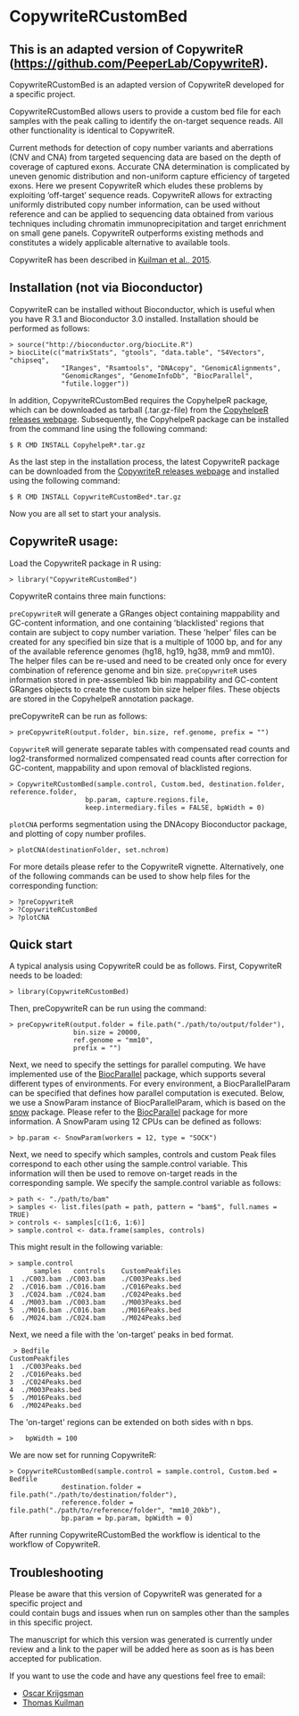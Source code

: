 # CopywriteRCustomBed
## This is an adapted version of CopywriteR (https://github.com/PeeperLab/CopywriteR). 

CopywriteRCustomBed is an adapted version of CopywriteR developed for a specific project. 

CopywriteRCustomBed allows users to provide a custom bed file for each samples with the 
peak calling to identify the on-target sequence reads. All other functionality is identical 
to CopywriteR. 




Current methods for detection of copy number variants and aberrations (CNV and
CNA) from targeted sequencing data are based on the depth of coverage of
captured exons. Accurate CNA determination is complicated by uneven genomic
distribution and non-uniform capture efficiency of targeted exons. Here we
present CopywriteR which eludes these problems by exploiting ‘off-target’
sequence reads. CopywriteR allows for extracting uniformly distributed copy
number information, can be used without reference and can be applied to
sequencing data obtained from various techniques including chromatin
immunoprecipitation and target enrichment on small gene panels. CopywriteR
outperforms existing methods and constitutes a widely applicable alternative to
available tools.

CopywriteR has been described in
[Kuilman et al., 2015](http://genomebiology.com/2015/16/1/49/abstract). 

## Installation (not via Bioconductor)

CopywriteR can be installed without Bioconductor, which is useful when you have
R 3.1 and Bioconductor 3.0 installed. Installation should be performed as
follows:

    > source("http://bioconductor.org/biocLite.R")
    > biocLite(c("matrixStats", "gtools", "data.table", "S4Vectors", "chipseq",
                 "IRanges", "Rsamtools", "DNAcopy", "GenomicAlignments",
                 "GenomicRanges", "GenomeInfoDb", "BiocParallel",
                 "futile.logger"))

In addition, CopywriteRCustomBed requires the CopyhelpeR package, which can be downloaded
as tarball (.tar.gz-file) from the
[CopyhelpeR releases webpage](https://github.com/PeeperLab/CopyhelpeR/releases).
Subsequently, the CopyhelpeR package can be installed from the command line
using the following command:

    $ R CMD INSTALL CopyhelpeR*.tar.gz

As the last step in the installation process, the latest CopywriteR package can
be downloaded from the
[CopywriteR releases webpage](https://github.com/PeeperLab/CopywriteR/releases)
and installed using the following command:

    $ R CMD INSTALL CopywriteRCustomBed*.tar.gz

Now you are all set to start your analysis.

## CopywriteR usage:

Load the CopywriteR package in R using:

    > library("CopywriteRCustomBed")

CopywriteR contains three main functions:

`preCopywriteR` will generate a GRanges object containing mappability and
GC-content information, and one containing 'blacklisted' regions that contain
are subject to copy number variation. These 'helper' files can be created for
any specified bin size that is a multiple of 1000 bp, and for any of the
available reference genomes (hg18, hg19, hg38, mm9 and mm10). The helper files
can be re-used and need to be created only once for every combination of
reference genome and bin size. `preCopywriteR` uses information stored in
pre-assembled 1kb bin mappability and GC-content GRanges objects to create the
custom bin size helper files. These objects are stored in the CopyhelpeR
annotation package.

preCopywriteR can be run as follows:

    > preCopywriteR(output.folder, bin.size, ref.genome, prefix = "")

`CopywriteR` will generate separate tables with compensated read counts and
log2-transformed normalized compensated read counts after correction for
GC-content, mappability and upon removal of blacklisted regions.

    > CopywriteRCustomBed(sample.control, Custom.bed, destination.folder, reference.folder,
                       bp.param, capture.regions.file,
                       keep.intermediary.files = FALSE, bpWidth = 0)

`plotCNA` performs segmentation using the DNAcopy Bioconductor package, and
plotting of copy number profiles.

    > plotCNA(destinationFolder, set.nchrom)

For more details please refer to the CopywriteR vignette. Alternatively, one of
the following commands can be used to show help files for the corresponding
function:

    > ?preCopywriteR
    > ?CopywriteRCustomBed
    > ?plotCNA

## Quick start

A typical analysis using CopywriteR could be as follows. First, CopywriteR needs
to be loaded:

    > library(CopywriteRCustomBed)

Then, preCopywriteR can be run using the command:

    > preCopywriteR(output.folder = file.path("./path/to/output/folder"),
                    bin.size = 20000,
                    ref.genome = "mm10",
                    prefix = "")

Next, we need to specify the settings for parallel computing. We have
implemented use of the
[BiocParallel](http://bioconductor.org/packages/release/bioc/html/BiocParallel.html)
package, which supports several different types of environments. For every
environment, a BiocParallelParam can be specified that defines how parallel
computation is executed. Below, we use a SnowParam instance of
BiocParallelParam, which is based on the
[snow](http://cran.r-project.org/web/packages/snow/index.html) package. Please
refer to the
[BiocParallel](http://bioconductor.org/packages/release/bioc/html/BiocParallel.html)
package for more information. A SnowParam using 12 CPUs can be defined as
follows:

    > bp.param <- SnowParam(workers = 12, type = "SOCK")

Next, we need to specify which samples, controls and custom Peak files correspond to each other
using the sample.control variable. This information will then be used to
remove on-target reads in the corresponding sample. We specify the
sample.control variable as follows:

    > path <- "./path/to/bam"
    > samples <- list.files(path = path, pattern = "bam$", full.names = TRUE)
    > controls <- samples[c(1:6, 1:6)]
    > sample.control <- data.frame(samples, controls)

This might result in the following variable:

    > sample.control
          samples   controls	CustomPeakfiles
    1  ./C003.bam ./C003.bam	./C003Peaks.bed
    2  ./C016.bam ./C016.bam	./C016Peaks.bed
    3  ./C024.bam ./C024.bam	./C024Peaks.bed
    4  ./M003.bam ./C003.bam	./M003Peaks.bed
    5  ./M016.bam ./C016.bam	./M016Peaks.bed
    6  ./M024.bam ./C024.bam	./M024Peaks.bed
    
Next, we need a file with the 'on-target' peaks in bed format. 

	 > Bedfile
	CustomPeakfiles
	1  ./C003Peaks.bed
	2  ./C016Peaks.bed
	3  ./C024Peaks.bed
	4  ./M003Peaks.bed
    5  ./M016Peaks.bed
    6  ./M024Peaks.bed
  
The 'on-target' regions can be extended on both sides with n bps. 

	>   bpWidth = 100
	

We are now set for running CopywriteR:

    > CopywriteRCustomBed(sample.control = sample.control, Custom.bed = Bedfile
                 destination.folder = file.path("./path/to/destination/folder"),
                 reference.folder = file.path("./path/to/reference/folder", "mm10_20kb"),
                 bp.param = bp.param, bpWidth = 0)

After running CopywriteRCustomBed the workflow is identical to the workflow of CopywriteR. 


## Troubleshooting
Please be aware that this version of CopywriteR was generated for a specific project and  
could contain bugs and issues when run on samples other than the samples in this specific project. 

The manuscript for which this version was generated is currently under review and a link to 
the paper will be added here as soon as is has been accepted for publication.  

If you want to use the code and have any questions feel free to email:

- [Oscar Krijgsman](mailto:o.krijgsman@nki.nl)
- [Thomas Kuilman](mailto:t.kuilman@nki.nl)










